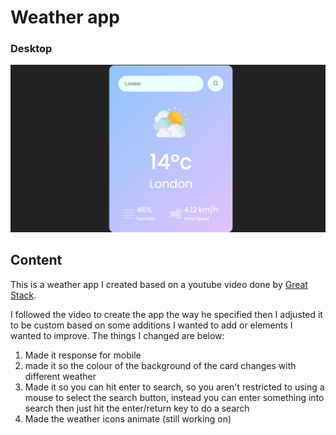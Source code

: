 # Weather app

### Desktop

![screenshot to come](./images/preview-screenshot.jpg)

## Content

This is a weather app I created based on a youtube video done by [Great Stack](https://youtu.be/MIYQR-Ybrn4?si=6XPuY90kgZgcvm8O).

I followed the video to create the app the way he specified then I adjusted it to be custom based on some additions I wanted to add or elements I wanted to improve. The things I changed are below:

1. Made it response for mobile
2. made it so the colour of the background of the card changes with different weather
3. Made it so you can hit enter to search, so you aren't restricted to using a mouse to select the search button, instead you can enter something into search then just hit the enter/return key to do a search
4. Made the weather icons animate (still working on)
